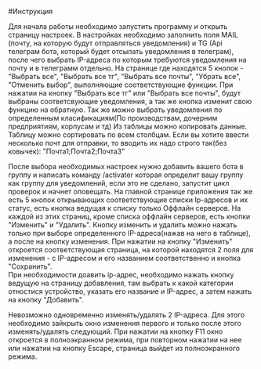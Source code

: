 #Инструкция

Для начала работы необходимо запустить программу и открыть страницу настроек. В настройках необходимо заполнить поля MAIL (почту, на которую будут отправляться уведомления) и TG (Api телеграм бота, который будет отсылать уведомления в телеграм), после чего выбрать IP-адреса по которым требуются уведомления на почту и в телеграмм отдельно.
На странице где находятся 5 кнопок - "Выбрать все", "Выбрать все тг", "Выбрать все почты", "Убрать все", "Отменить выбор", выполняющие соответствующие функции. При нажатии на кнопку "Выбрать все тг" или "Выбрать все почты", будут выбраны соответсвующие уведомления, а так же кнопка изменит свою функцию на обратную.
Так же можно выбрать уведомления по определенным класификациям(По производствам, дочерним предприятиям, корпусам и тд)
Из таблицы можно копировать данные. Таблицу можно сортировать по всем столбцам.
Если вы хотите ввести несколько почт для отправки, то вводить их надо строго так(без ковычек): "Почта1;Почта2;Почта3"

После выбора необходимых настроек нужно добавить вашего бота в группу и написать команду /activater которая определит вашу группу как группу для уведомлений, если это не сделано, запустит цикл проверок и начнет оповещать.
На главной странице приложения так же есть 5 кнопок открывающих соответствующие списки Ip-адресов и их статус, есть кнопка ведущая к списку только Оффлайн серверов.
На каждой из этих страниц, кроме списка оффлайн серверов, есть кнопки "Изменить" и "Удалить". Кнопку изменить и удалить можно нажать только при выборе определенного IP-адреса(нажав на него в таблице), а после на кнопку изменения. При нажатии на кнопку "Изменить" откроется соответствующая страница, на которой находятся 2 поля для изменения - с IP-адресом и его названием соответственно и кнопка "Сохранить".   
При необходимости доавить ip-адрес, необходимо нажать кнопку ведущую на страницу добавления, там выбрать к какой категории отностися устройство, указать его название и IP-адрес, а затем нажать на кнопку "Добавить".

Невозможно одновременно изменять/удалять 2 IP-адреса. Для этого необходимо зайкрыть окно изменения первого и только после этого изменять/удалять следующий.
При нажатии на кнопку F11 окно откроется в полноэкранном режима, при повторном нажатии на нее или нажатии на кнопку Escape, страница выйдет из полноэкранного режима.